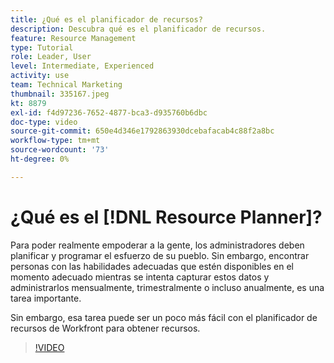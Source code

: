 ```yaml
---
title: ¿Qué es el planificador de recursos?
description: Descubra qué es el planificador de recursos.
feature: Resource Management
type: Tutorial
role: Leader, User
level: Intermediate, Experienced
activity: use
team: Technical Marketing
thumbnail: 335167.jpeg
kt: 8879
exl-id: f4d97236-7652-4877-bca3-d935760b6dbc
doc-type: video
source-git-commit: 650e4d346e1792863930dcebafacab4c88f2a8bc
workflow-type: tm+mt
source-wordcount: '73'
ht-degree: 0%

---
```


# ¿Qué es el [!DNL Resource Planner]?

Para poder realmente empoderar a la gente, los administradores deben planificar y programar el esfuerzo de su pueblo. Sin embargo, encontrar personas con las habilidades adecuadas que estén disponibles en el momento adecuado mientras se intenta capturar estos datos y administrarlos mensualmente, trimestralmente o incluso anualmente, es una tarea importante.

Sin embargo, esa tarea puede ser un poco más fácil con el planificador de recursos de Workfront para obtener recursos.


>[!VIDEO](https://video.tv.adobe.com/v/335167/?quality=12&learn=on)
